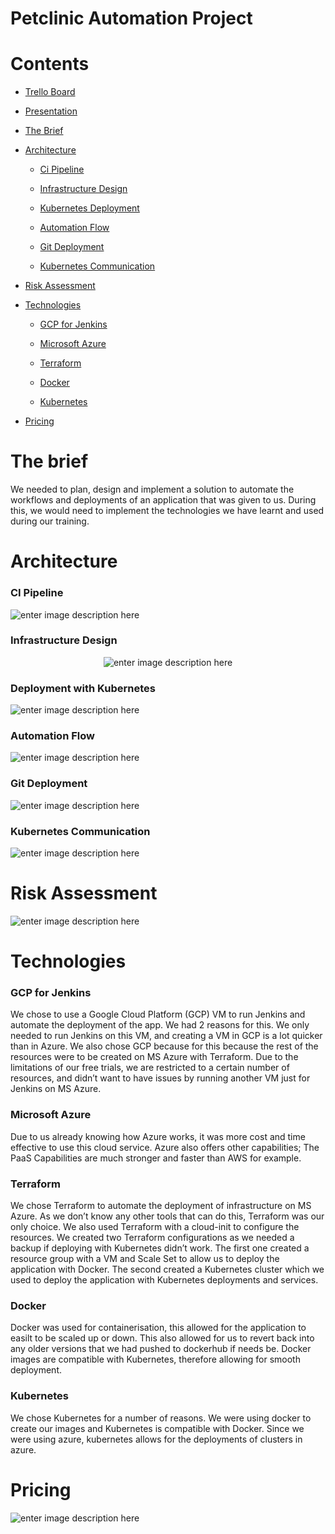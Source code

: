 <h1 id="petclinic-automation-project">Petclinic Automation Project</h1>
<h1 id="contents">Contents</h1>
<ul>
<li>
  
<a href="https://trello.com/b/rBI13jJk/group-project">Trello Board</a>

</li>
<li>
  
<a href="https://drive.google.com/file/d/1uVVw3HS9nQGnMFknOAYQVDPsUplLz1bc/view?usp=sharing">Presentation</a>

</li>
<li>

[The Brief](#the-brief)

</li>
<li>
  
[Architecture](#architecture)

<ul>
<li>
  
[Ci Pipeline](#ci-pipeline)
  
</li>
<li>
  
[Infrastructure Design](#infrastructure-design)

</li>
<li>
  
[Kubernetes Deployment](#deployment)
  
</li>
<li>
  
[Automation Flow](#automation)
  
</li>
<li>
  
[Git Deployment](#git)
  
</li>
<li>
  
[Kubernetes Communication](#communication)
  
</li>
</ul>
</li>
<li>

[Risk Assessment](#risk-assessment)

</li>
<li>
  
[Technologies](#technologies)

<ul>
<li>
 
[GCP for Jenkins](#gcp-for-jenkins)

</li>
<li>
  
[Microsoft Azure](#microsoft-azure)

</li>
<li>
  
[Terraform](#terraform)

</li>
<li>
  
[Docker](#docker)

</li>
<li>
  
[Kubernetes](#kubernetes)

</li>
</li>
</ul>
<li>
  
[Pricing](#pricing)

</li>
</ul>
<h1 id="the-brief">The brief</h1>
<p>We needed to plan, design and implement a solution to automate the workflows and deployments of an application that was given to us. During this, we would need to implement the technologies we have learnt and used during our training.</p>
<h1 id="architecture">Architecture</h1>
<h3 id="ci-pipeline">CI Pipeline</h3>
<p><img src="https://i.imgur.com/FUXioym.png" alt="enter image description here"></p>
<h3 id="infrastructure-design">Infrastructure Design</h3>
<p align="center"><img src="https://i.imgur.com/emcmhnh.png" alt="enter image description here"></div></p>
<h3 id="deployment">Deployment with Kubernetes</h3>
<p><img src="https://i.imgur.com/xwTj7Tt.png" alt="enter image description here"></p>
<h3 id="automation">Automation Flow</h3>
<p><img src="https://i.imgur.com/JVRe3cH.png" alt="enter image description here"></p>
<h3 id="git">Git Deployment</h3>
<p><img src="https://i.imgur.com/Kg406RG.png" alt="enter image description here"></p>
<h3 id="communication">Kubernetes Communication</h3>
<p><img src="https://i.imgur.com/XT3JEMZ.png" alt="enter image description here"></p>
<h1 id="risk-assessment">Risk Assessment</h1>
<p><img src="https://i.imgur.com/nnljm6E.png" alt="enter image description here"></p>
<h1 id="technologies">Technologies</h1>
<h3 id="gcp-for-jenkins">GCP for Jenkins</h3>
<p>We chose to use a Google Cloud Platform (GCP) VM to run Jenkins and automate the deployment of the app. We had 2 reasons for this. We only needed to run Jenkins on this VM, and creating a VM in GCP is a lot quicker than in Azure. We also chose GCP because for this because the rest of the resources were to be created on MS Azure with Terraform. Due to the limitations of our free trials, we are restricted to a certain number of resources, and didn’t want to have issues by running another VM just for Jenkins on MS Azure.</p>
<h3 id="microsoft-azure">Microsoft Azure</h3>
<p>Due to us already knowing how Azure works, it was more cost and time effective to use this cloud service. Azure also offers other capabilities; The PaaS Capabilities are much stronger and faster than AWS for example.</p>
<h3 id="terraform">Terraform</h3>
<p>We chose Terraform to automate the deployment of infrastructure on MS Azure. As we don’t know any other tools that can do this, Terraform was our only choice. We also used Terraform with a cloud-init to configure the resources. We created two Terraform configurations as we needed a backup if deploying with Kubernetes didn’t work. The first one created a resource group with a VM and Scale Set to allow us to deploy the application with Docker. The second created a Kubernetes cluster which we used to deploy the application with Kubernetes deployments and services.</p>
<h3 id="docker">Docker</h3>
<p>Docker was used for containerisation, this allowed for the application to easilt to be scaled up or down. This also allowed for us to revert back into any older versions that we had pushed to dockerhub if needs be. Docker images are compatible with Kubernetes, therefore allowing for smooth deployment.</p>
<h3 id="kubernetes">Kubernetes</h3>
<p>We chose Kubernetes for a number of reasons. We were using docker to create our images and Kubernetes is compatible with Docker. Since we were using azure, kubernetes allows for the deployments of clusters in azure.</p>
<h1 id="pricing">Pricing</h1>
<p><img src="https://i.imgur.com/3ns1fGo.jpg" alt="enter image description here"></p>


